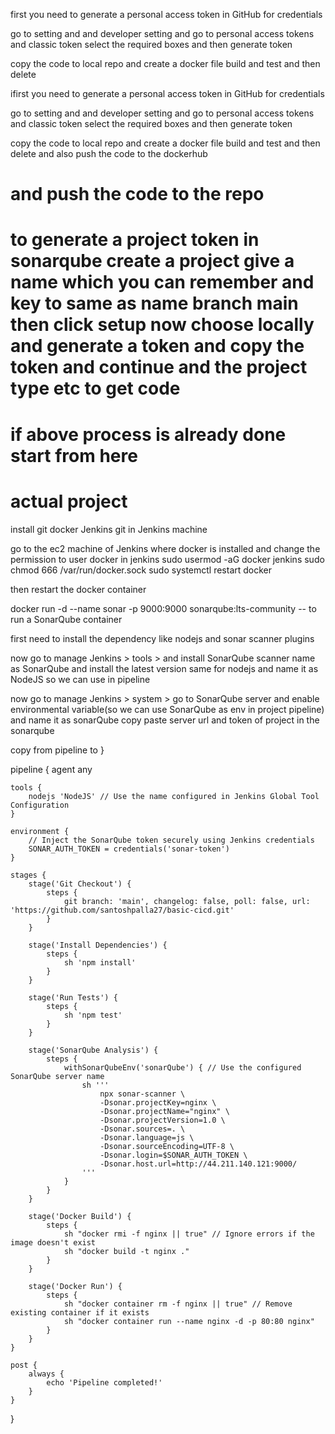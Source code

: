 first you need to generate a personal access token in GitHub for credentials

go to setting and and developer setting and go to personal access tokens and classic token select the required boxes and then generate token

copy the code to local repo and create a docker file build and test and then delete 

ifirst you need to generate a personal access token in GitHub for credentials

go to setting and and developer setting and go to personal access tokens and classic token select the required boxes and then generate token

copy the code to local repo and create a docker file build and test and then delete and also push the code to the dockerhub

and push the code to the repo 
===============================================================
to generate a project token in sonarqube create a project give a name which you can remember and key to same as name branch main then click setup
now choose locally and generate a token and copy the token and continue and the project type etc to get code
=========================================================================================
if above process is already done start from here
======================================================
actual project
==========

install git docker Jenkins git in Jenkins machine

go to the ec2 machine of Jenkins where docker is installed and change the permission to user docker in jenkins
sudo usermod -aG docker jenkins
sudo chmod 666 /var/run/docker.sock
sudo systemctl restart docker

then restart the docker container

docker run -d --name sonar -p 9000:9000 sonarqube:lts-community -- to run a SonarQube container 


first need to install the dependency like nodejs and sonar scanner plugins 

now go to manage Jenkins > tools > and install SonarQube scanner name as SonarQube and install the latest version same for nodejs and name it as NodeJS so we can use in pipeline

now go to manage Jenkins > system > go to SonarQube server and enable environmental variable(so we can use SonarQube as env in project pipeline) and name it as sonarQube copy paste server url and token of project in the sonarqube


copy from pipeline to }

pipeline {
    agent any

    tools {
        nodejs 'NodeJS' // Use the name configured in Jenkins Global Tool Configuration
    }

    environment {
        // Inject the SonarQube token securely using Jenkins credentials
        SONAR_AUTH_TOKEN = credentials('sonar-token') 
    }

    stages {
        stage('Git Checkout') {
            steps {
                git branch: 'main', changelog: false, poll: false, url: 'https://github.com/santoshpalla27/basic-cicd.git'
            }
        }

        stage('Install Dependencies') {
            steps {
                sh 'npm install'
            }
        }

        stage('Run Tests') {
            steps {
                sh 'npm test'
            }
        }

        stage('SonarQube Analysis') {
            steps {
                withSonarQubeEnv('sonarQube') { // Use the configured SonarQube server name
                    sh '''
                        npx sonar-scanner \
                        -Dsonar.projectKey=nginx \
                        -Dsonar.projectName="nginx" \
                        -Dsonar.projectVersion=1.0 \
                        -Dsonar.sources=. \
                        -Dsonar.language=js \
                        -Dsonar.sourceEncoding=UTF-8 \
                        -Dsonar.login=$SONAR_AUTH_TOKEN \
                        -Dsonar.host.url=http://44.211.140.121:9000/
                    '''
                }
            }
        }

        stage('Docker Build') {
            steps {
                sh "docker rmi -f nginx || true" // Ignore errors if the image doesn't exist
                sh "docker build -t nginx ."
            }
        }

        stage('Docker Run') {
            steps {
                sh "docker container rm -f nginx || true" // Remove existing container if it exists
                sh "docker container run --name nginx -d -p 80:80 nginx"
            }
        }
    }

    post {
        always {
            echo 'Pipeline completed!'
        }
    }
}
